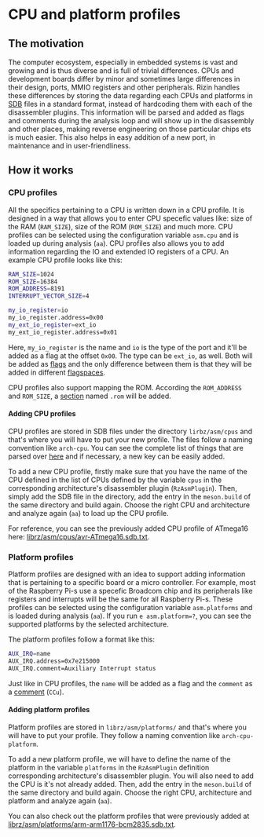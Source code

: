 # CPU and platform profiles

## The motivation 

The computer ecosystem, especially in embedded systems is vast and growing and is thus 
diverse and is full of trivial differences. CPUs and development boards differ by minor and sometimes 
large differences in their design, ports, MMIO registers and other peripherals. Rizin handles these 
differences by storing the data regarding each CPUs and platforms in [SDB](https://book.rizin.re/basic_commands/sdb.html?highlight=SDB#sdb) files in a standard format, instead of hardcoding them with each of the 
disassembler plugins. This information will be parsed and added as flags and comments during the analysis
loop and will show up in the disassembly and other places, making reverse engineering on those particular 
chips ets is much easier. This also helps in easy addition of a new port, in maintenance and in user-friendliness. 

## How it works

### CPU profiles

All the specifics pertaining to a CPU is written down in a CPU profile. It is designed in a way that allows you 
to enter CPU specefic values like: size of the RAM (`RAM_SIZE`), size of the ROM (`ROM_SIZE`) and much more. CPU profiles 
can be selected using the configuration variable `asm.cpu` and is loaded up during analysis (`aa`). CPU profiles also allows you to 
add information regarding the IO and extended IO registers of a CPU. An example CPU profile looks like this:

```bash
RAM_SIZE=1024
ROM_SIZE=16384
ROM_ADDRESS=8191
INTERRUPT_VECTOR_SIZE=4

my_io_register=io
my_io_register.address=0x00
my_ext_io_register=ext_io
my_ext_io_register.address=0x01
```
Here, `my_io_register` is the name and `io` is the type of the port and it'll be added as a 
flag at the offset `0x00`. The type can be `ext_io`, as well. Both will be added 
as [flags](https://book.rizin.re/basic_commands/flags.html?highlight=flags#flags) and the only difference between them is that they will 
be added in different [flagspaces](https://book.rizin.re/refcard/intro.html?highlight=flagspa#flagspaces).

CPU profiles also support mapping the ROM. According the `ROM_ADDRESS` and `ROM_SIZE`, a [section](https://book.rizin.re/basic_commands/sections.html?highlight=section#sections) named `.rom` will be added.

#### Adding CPU profiles

CPU profiles are stored in SDB files under the directory `lirbz/asm/cpus` and that's where you will have to put
your new profile. The files follow a naming convention like `arch-cpu`. You can see the complete list of things that are parsed 
over [here](https://github.com/rizinorg/rizin/blob/29056c38ec4e0b6e7168134edefa3d50163937e5/librz/analysis/arch_profile.c#L87-L104) and if necessary, a new key can be easily added.

To add a new CPU profile, firstly make sure that you have the name of the CPU defined in the list of CPUs defined
by the variable `cpus` in the corresponding architecture's disassembler plugin (`RzAsmPlugin`). Then, simply add the SDB file 
in the directory, add the entry in the `meson.build` of the same directory and build again. Choose the right CPU and architecture and
analyze again (`aa`) to load up the CPU profile.

For reference, you can see the previously added CPU profile of ATmega16 here: [librz/asm/cpus/avr-ATmega16.sdb.txt](https://github.com/rizinorg/rizin/blob/dev/librz/asm/cpus/avr-ATmega16.sdb.txt). 

### Platform profiles

Platform profiles are designed with an idea to support adding information that is pertaining to a specific board or a micro controller. 
For example, most of the Raspberry Pi-s use a specefic Broadcom chip and its peripherals like registers and interrupts will be the same 
for all Raspberry Pi-s. These profiles can be selected using the configuration variable `asm.platforms` and is loaded during analysis 
(`aa`). If you run `e asm.platform=?`, you can see the supported platforms by the selected architecture.

The platform profiles follow a format like this:

```bash
AUX_IRQ=name
AUX_IRQ.address=0x7e215000
AUX_IRQ.comment=Auxiliary Interrupt status
```

Just like in CPU profiles, the `name` will be added as a flag and the `comment` as a [comment](https://book.rizin.re/disassembling/adding_metadata.html?highlight=Comment#adding-metadata-to-disassembly) (`CCu`).

#### Adding platform profiles

Platform profiles are stored in `librz/asm/platforms/` and that's where you will have to put your profile. They follow a naming convention 
like `arch-cpu-platform`.

To add a new platform profile, we will have to define the name of the platform in the variable `platforms` in 
the `RzAsmPlugin` definition corresponding architecture's disassembler plugin. You will also need to add the CPU is it's not already
added. Then, add the entry in the `meson.build` of the same directory and build again. Choose the right CPU, architecture and platform
and analyze again (`aa`).

You can also check out the platform profiles that were previously added at [librz/asm/platforms/arm-arm1176-bcm2835.sdb.txt](https://github.com/rizinorg/rizin/blob/dev/librz/asm/platforms/arm-arm1176-bcm2835.sdb.txt).
